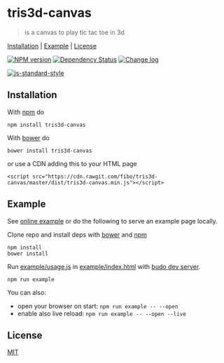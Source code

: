 # tris3d-canvas

> is a canvas to play tic tac toe in 3d

[Installation](#installation) |
[Example](#example) |
[License](#license)

[![NPM version](https://badge.fury.io/js/tris3d-canvas.svg)](http://badge.fury.io/js/tris3d-canvas) [![Dependency Status](https://gemnasium.com/fibo/tris3d-canvas.svg)](https://gemnasium.com/fibo/tris3d-canvas) [![Change log](https://img.shields.io/badge/change-log-blue.svg)](http://g14n.info/tris3d-canvas/changelog)

[![js-standard-style](https://cdn.rawgit.com/feross/standard/master/badge.svg)](https://github.com/feross/standard)

## Installation

With [npm][npm] do

```
npm install tris3d-canvas
```

With [bower][bower] do

```
bower install tris3d-canvas
```

or use a CDN adding this to your HTML page

```
<script src="https://cdn.rawgit.com/fibo/tris3d-canvas/master/dist/tris3d-canvas.min.js"></script>
```

## Example

See [online example][online_example] or do the following to serve an example page locally.

Clone repo and install deps with [bower][bower] and [npm][npm]

```
npm install
bower install
```

Run [example/usage.js][example_js] in [example/index.html][example_html] with [budo dev server][budo].

```
npm run example
```

You can also:

* open your browser on start: `npm run example -- --open`
* enable also live reload: `npm run example -- --open --live`

## License

[MIT](http://g14n.info/mit-license)

[bower]: http://bower.io/
[budo]: https://github.com/mattdesl/budo
[example_js]: https://github.com/fibo/tris3d-canvas/blob/master/src/example/usage.js
[example_html]: https://github.com/fibo/tris3d-canvas/blob/master/src/example/index.html
[npm]: https://npmjs.org/
[online_example]: http://g14n.info/tris3d-canvas/example
